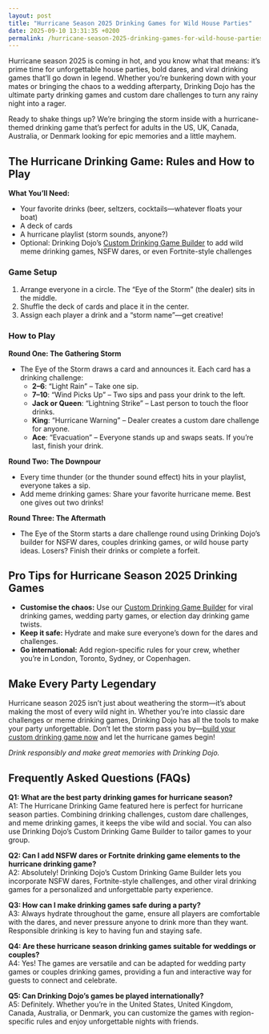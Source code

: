 ```yaml
---
layout: post
title: "Hurricane Season 2025 Drinking Games for Wild House Parties"
date: 2025-09-10 13:31:35 +0200
permalink: /hurricane-season-2025-drinking-games-for-wild-house-parties/
---
```

Hurricane season 2025 is coming in hot, and you know what that means: it’s prime time for unforgettable house parties, bold dares, and viral drinking games that’ll go down in legend. Whether you’re bunkering down with your mates or bringing the chaos to a wedding afterparty, Drinking Dojo has the ultimate party drinking games and custom dare challenges to turn any rainy night into a rager.

Ready to shake things up? We’re bringing the storm inside with a hurricane-themed drinking game that’s perfect for adults in the US, UK, Canada, Australia, or Denmark looking for epic memories and a little mayhem.

## The Hurricane Drinking Game: Rules and How to Play

**What You’ll Need:**
- Your favorite drinks (beer, seltzers, cocktails—whatever floats your boat)
- A deck of cards
- A hurricane playlist (storm sounds, anyone?)
- Optional: Drinking Dojo’s [Custom Drinking Game Builder](https://drinkingdojo.com) to add wild meme drinking games, NSFW dares, or even Fortnite-style challenges

### Game Setup

1. Arrange everyone in a circle. The “Eye of the Storm” (the dealer) sits in the middle.
2. Shuffle the deck of cards and place it in the center.
3. Assign each player a drink and a “storm name”—get creative!

### How to Play

**Round One: The Gathering Storm**
- The Eye of the Storm draws a card and announces it. Each card has a drinking challenge:
    - **2–6**: “Light Rain” – Take one sip.
    - **7–10**: “Wind Picks Up” – Two sips and pass your drink to the left.
    - **Jack or Queen**: “Lightning Strike” – Last person to touch the floor drinks.
    - **King**: “Hurricane Warning” – Dealer creates a custom dare challenge for anyone.
    - **Ace**: “Evacuation” – Everyone stands up and swaps seats. If you’re last, finish your drink.

**Round Two: The Downpour**
- Every time thunder (or the thunder sound effect) hits in your playlist, everyone takes a sip.
- Add meme drinking games: Share your favorite hurricane meme. Best one gives out two drinks!

**Round Three: The Aftermath**
- The Eye of the Storm starts a dare challenge round using Drinking Dojo’s builder for NSFW dares, couples drinking games, or wild house party ideas. Losers? Finish their drinks or complete a forfeit.

## Pro Tips for Hurricane Season 2025 Drinking Games

- **Customise the chaos:** Use our [Custom Drinking Game Builder](https://drinkingdojo.com) for viral drinking games, wedding party games, or election day drinking game twists.
- **Keep it safe:** Hydrate and make sure everyone’s down for the dares and challenges.
- **Go international:** Add region-specific rules for your crew, whether you’re in London, Toronto, Sydney, or Copenhagen.

## Make Every Party Legendary

Hurricane season 2025 isn’t just about weathering the storm—it’s about making the most of every wild night in. Whether you’re into classic dare challenges or meme drinking games, Drinking Dojo has all the tools to make your party unforgettable. Don’t let the storm pass you by—[build your custom drinking game now](https://drinkingdojo.com) and let the hurricane games begin!

*Drink responsibly and make great memories with Drinking Dojo.*

## Frequently Asked Questions (FAQs)

**Q1: What are the best party drinking games for hurricane season?**  
A1: The Hurricane Drinking Game featured here is perfect for hurricane season parties. Combining drinking challenges, custom dare challenges, and meme drinking games, it keeps the vibe wild and social. You can also use Drinking Dojo’s Custom Drinking Game Builder to tailor games to your group.

**Q2: Can I add NSFW dares or Fortnite drinking game elements to the hurricane drinking game?**  
A2: Absolutely! Drinking Dojo’s Custom Drinking Game Builder lets you incorporate NSFW dares, Fortnite-style challenges, and other viral drinking games for a personalized and unforgettable party experience.

**Q3: How can I make drinking games safe during a party?**  
A3: Always hydrate throughout the game, ensure all players are comfortable with the dares, and never pressure anyone to drink more than they want. Responsible drinking is key to having fun and staying safe.

**Q4: Are these hurricane season drinking games suitable for weddings or couples?**  
A4: Yes! The games are versatile and can be adapted for wedding party games or couples drinking games, providing a fun and interactive way for guests to connect and celebrate.

**Q5: Can Drinking Dojo’s games be played internationally?**  
A5: Definitely. Whether you’re in the United States, United Kingdom, Canada, Australia, or Denmark, you can customize the games with region-specific rules and enjoy unforgettable nights with friends.

<script type="application/ld+json">
{
  "@context": "https://schema.org",
  "@type": "BlogPosting",
  "headline": "Hurricane Season 2025 Drinking Games for Wild House Parties",
  "description": "Get ready for hurricane season 2025 with Drinking Dojo's ultimate party drinking games and custom dare challenges. Perfect for adults in the US, UK, Canada, Australia, and Denmark looking for wild, social, and unforgettable drinking experiences.",
  "author": {
    "@type": "Person",
    "name": "Drinking Dojo"
  },
  "publisher": {
    "@type": "Person",
    "name": "Drinking Dojo"
  },
  "datePublished": "2024-06-01",
  "mainEntityOfPage": {
    "@type": "WebPage",
    "@id": "https://drinkingdojo.com/blog/hurricane-season-2025-drinking-games"
  },
  "keywords": "drinking games, party drinking games, custom drinking game builder, dare challenges, viral drinking games, meme drinking games, fortnite drinking game, inauguration day drinking game, NSFW dares, election day drinking game, wedding party games, couples drinking games, house party ideas, drinking challenges",
  "inLanguage": "en-US"
}
</script>

<script type="application/ld+json">
{
  "@context": "https://schema.org",
  "@type": "FAQPage",
  "mainEntity": [
    {
      "@type": "Question",
      "name": "What are the best party drinking games for hurricane season?",
      "acceptedAnswer": {
        "@type": "Answer",
        "text": "The Hurricane Drinking Game featured here is perfect for hurricane season parties. Combining drinking challenges, custom dare challenges, and meme drinking games, it keeps the vibe wild and social. You can also use Drinking Dojo’s Custom Drinking Game Builder to tailor games to your group."
      }
    },
    {
      "@type": "Question",
      "name": "Can I add NSFW dares or Fortnite drinking game elements to the hurricane drinking game?",
      "acceptedAnswer": {
        "@type": "Answer",
        "text": "Absolutely! Drinking Dojo’s Custom Drinking Game Builder lets you incorporate NSFW dares, Fortnite-style challenges, and other viral drinking games for a personalized and unforgettable party experience."
      }
    },
    {
      "@type": "Question",
      "name": "How can I make drinking games safe during a party?",
      "acceptedAnswer": {
        "@type": "Answer",
        "text": "Always hydrate throughout the game, ensure all players are comfortable with the dares, and never pressure anyone to drink more than they want. Responsible drinking is key to having fun and staying safe."
      }
    },
    {
      "@type": "Question",
      "name": "Are these hurricane season drinking games suitable for weddings or couples?",
      "acceptedAnswer": {
        "@type": "Answer",
        "text": "Yes! The games are versatile and can be adapted for wedding party games or couples drinking games, providing a fun and interactive way for guests to connect and celebrate."
      }
    },
    {
      "@type": "Question",
      "name": "Can Drinking Dojo’s games be played internationally?",
      "acceptedAnswer": {
        "@type": "Answer",
        "text": "Definitely. Whether you’re in the United States, United Kingdom, Canada, Australia, or Denmark, you can customize the games with region-specific rules and enjoy unforgettable nights with friends."
      }
    }
  ]
}
</script>
